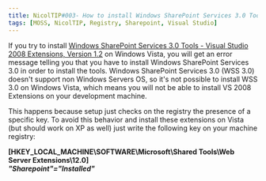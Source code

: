 ```yaml
---
title: NicolTIP#003- How to install Windows SharePoint Services 3.0 Tools - Visual Studio 2008 Extensions, Version 1.2 on Windows Vista
tags: [MOSS, NicolTIP, Registry, Sharepoint, Visual Studio]
---
```

<p>If you try to install <a href="http://www.microsoft.com/downloads/details.aspx?FamilyID=7bf65b28-06e2-4e87-9bad-086e32185e68" target="_blank">Windows SharePoint Services 3.0 Tools - Visual Studio 2008 Extensions, Version 1.2</a> on Windows Vista, you will get an error message telling you that you have to install Windows SharePoint Services 3.0 in order to install the tools. Windows SharePoint Services 3.0 (WSS 3.0) doesn't support non Windows Servers OS, so it's not possible to install WSS 3.0 on Windows Vista, which means you will not be able to install VS 2008 Extensions on your development machine.</p>  <p>This happens because setup just checks on the registry the presence of a specific key. To avoid this behavior and install these extensions on Vista (but should work on XP as well) just write the following key on your machine registry:</p>  <p><strong>[HKEY_LOCAL_MACHINE\SOFTWARE\Microsoft\Shared Tools\Web Server Extensions\12.0]      <br /><em>&quot;Sharepoint&quot;=&quot;Installed&quot;</em></strong></p>
